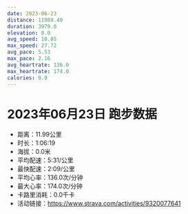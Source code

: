 ```yaml
---
date: 2023-06-23
distance: 11989.40
duration: 3979.0
elevation: 0.0
avg_speed: 10.85
max_speed: 27.72
avg_pace: 5.53
max_pace: 2.16
avg_heartrate: 136.0
max_heartrate: 174.0
calories: 0.0
---
```


# 2023年06月23日 跑步数据

- 距离：11.99公里
- 时长：1:06:19
- 海拔：0.0米
- 平均配速：5:31/公里
- 最快配速：2:09/公里
- 平均心率：136.0次/分钟
- 最大心率：174.0次/分钟
- 卡路里消耗：0.0千卡
- 活动链接：https://www.strava.com/activities/9320077641
